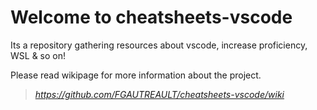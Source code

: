 # Welcome to cheatsheets-vscode
Its a repository gathering resources about vscode, increase proficiency, WSL &amp; so on!

Please read wikipage for more information about the project.
> _https://github.com/FGAUTREAULT/cheatsheets-vscode/wiki_
